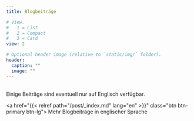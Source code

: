 ```yaml
---
title: Blogbeiträge

# View.
#   1 = List
#   2 = Compact
#   3 = Card
view: 2

# Optional header image (relative to `static/img/` folder).
header:
  caption: ""
  image: ""
---
```

<br />
Einige Beiträge sind eventuell nur auf Englisch verfügbar.

<a href="{{< relref path="/post/_index.md" lang="en" >}}" class="btn btn-primary btn-lg">
	Mehr Blogbeiträge in englischer Sprache
</a>
<br />
<br />
